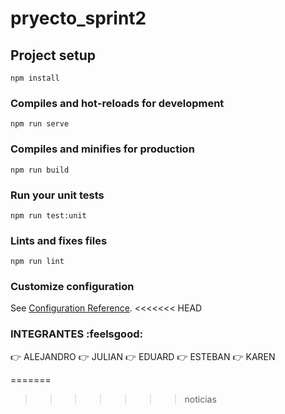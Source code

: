 # pryecto_sprint2

## Project setup
```
npm install
```

### Compiles and hot-reloads for development
```
npm run serve
```

### Compiles and minifies for production
```
npm run build
```

### Run your unit tests
```
npm run test:unit
```

### Lints and fixes files
```
npm run lint
```

### Customize configuration
See [Configuration Reference](https://cli.vuejs.org/config/).
<<<<<<< HEAD


### INTEGRANTES :feelsgood:

:point_right: ALEJANDRO
:point_right: JULIAN
:point_right: EDUARD
:point_right: ESTEBAN
:point_right: KAREN


=======
>>>>>>> noticias

